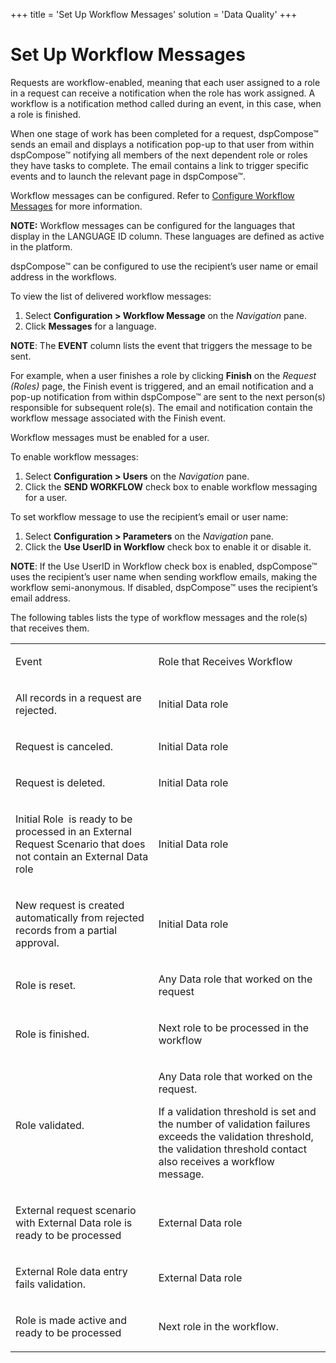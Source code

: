 +++
title = 'Set Up Workflow Messages'
solution = 'Data Quality'
+++

# Set Up Workflow Messages

Requests are workflow-enabled, meaning that each user assigned to a role
in a request can receive a notification when the role has work assigned.
A workflow is a notification method called during an event, in this
case, when a role is finished.

When one stage of work has been completed for a request, dspCompose™
sends an email and displays a notification pop-up to that user from
within dspCompose™ notifying all members of the next dependent role or
roles they have tasks to complete. The email contains a link to trigger
specific events and to launch the relevant page in dspCompose™.

Workflow messages can be configured. Refer to [Configure Workflow
Messages](Configure_Workflow_Messages) for more information.

<span style="font-weight: bold;">NOTE:</span> Workflow messages can be
configured for the languages that display in the LANGUAGE ID column.
These languages are defined as active in the platform.

dspCompose™ can be configured to use the recipient’s user name or email
address in the workflows.

To view the list of delivered workflow messages:

1.  Select <span class="Body">**Configuration \> Workflow
    Message**</span> on the *Navigation* pane.
2.  Click <span class="Body">**Messages**</span> for a language.

**NOTE**: The **EVENT** column lists the event that triggers the message
to be sent.

For example, when a user finishes a role by clicking **Finish** on the
*Request (Roles)* page, the Finish event is triggered, and an email
notification and a pop-up notification from within dspCompose™ are sent
to the next person(s) responsible for subsequent role(s). The email and
notification contain the workflow message associated with the Finish
event.

Workflow messages must be enabled for a user.

To enable workflow messages:

1.  Select **Configuration \> Users** on the *Navigation* pane.
2.  Click the **SEND WORKFLOW** check box to enable workflow messaging
    for a user.

To set workflow message to use the recipient’s email or user name:

1.  Select **Configuration \> Parameters** on the *Navigation* pane.
2.  Click the **Use UserID in Workflow** check box to enable it or
    disable it.

**NOTE**: If the Use UserID in Workflow check box is enabled,
dspCompose™ uses the recipient’s user name when sending workflow
emails, making the workflow semi-anonymous. If disabled, dspCompose™
uses the recipient’s email address.

The following tables lists the type of workflow messages and the role(s)
that receives them.

<table>
<tbody>
<tr class="odd">
<td><p>Event</p></td>
<td><p>Role that Receives Workflow</p></td>
</tr>
<tr class="even">
<td><p>All records in a request are rejected.</p></td>
<td><p>Initial Data role</p></td>
</tr>
<tr class="odd">
<td><p>Request is canceled.</p></td>
<td><p>Initial Data role</p></td>
</tr>
<tr class="even">
<td><p>Request is deleted.</p></td>
<td><p>Initial Data role</p></td>
</tr>
<tr class="odd">
<td><p>Initial Role<span> </span> is ready to be processed in an External Request Scenario that does not contain an External Data role</p></td>
<td><p>Initial Data role</p></td>
</tr>
<tr class="even">
<td><p>New request is created automatically from rejected records from a partial approval.</p></td>
<td><p>Initial Data role</p></td>
</tr>
<tr class="odd">
<td><p>Role is reset.</p></td>
<td><p>Any Data role that worked on the request</p></td>
</tr>
<tr class="even">
<td><p>Role is finished.</p></td>
<td><p>Next role to be processed in the workflow</p></td>
</tr>
<tr class="odd">
<td><p>Role validated.</p></td>
<td><p>Any Data role that worked on the request.</p>
<p>If a validation threshold is set and the number of validation failures exceeds the validation threshold, the validation threshold contact also receives a workflow message.</p></td>
</tr>
<tr class="even">
<td><p>External request scenario with External Data role is ready to be processed</p></td>
<td><p>External Data role</p></td>
</tr>
<tr class="odd">
<td><p>External Role data entry fails validation.</p></td>
<td><p>External Data role</p></td>
</tr>
<tr class="even">
<td><p>Role is made active and ready to be processed</p></td>
<td><p>Next role in the workflow.</p></td>
</tr>
</tbody>
</table>
